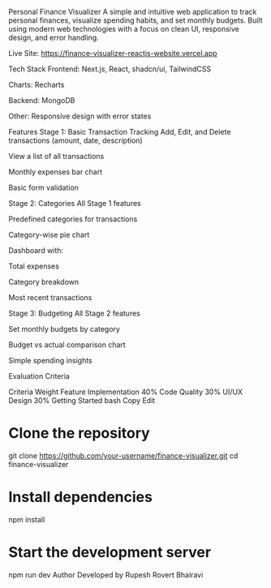 Personal Finance Visualizer
A simple and intuitive web application to track personal finances, visualize spending habits, and set monthly budgets. Built using modern web technologies with a focus on clean UI, responsive design, and error handling.

Live Site: https://finance-visualizer-reactjs-website.vercel.app

Tech Stack
Frontend: Next.js, React, shadcn/ui, TailwindCSS

Charts: Recharts

Backend: MongoDB

Other: Responsive design with error states

Features
Stage 1: Basic Transaction Tracking
Add, Edit, and Delete transactions (amount, date, description)

View a list of all transactions

Monthly expenses bar chart

Basic form validation

Stage 2: Categories
All Stage 1 features

Predefined categories for transactions

Category-wise pie chart

Dashboard with:

Total expenses

Category breakdown

Most recent transactions

Stage 3: Budgeting
All Stage 2 features

Set monthly budgets by category

Budget vs actual comparison chart

Simple spending insights

Evaluation Criteria

Criteria	Weight
Feature Implementation	40%
Code Quality	30%
UI/UX Design	30%
Getting Started
bash
Copy
Edit
# Clone the repository
git clone https://github.com/your-username/finance-visualizer.git
cd finance-visualizer

# Install dependencies
npm install

# Start the development server
npm run dev
Author
Developed by Rupesh Rovert Bhairavi

